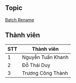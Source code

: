 ## Topic
[Batch Rename](https://tdquang7.notion.site/Project-batch-rename-2022-9dc9eb9c9d674dbdb4a988a3794d1335)
## Thành viên
|STT|Thành viên|
| ------ | ------ |
|1|Nguyễn Tuấn Khanh|
|2|Đỗ Thái Duy|
|3|Trương Công Thành|
